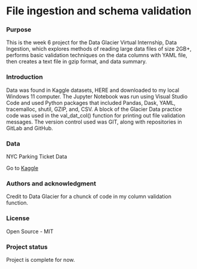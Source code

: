 
# File ingestion and schema validation

### Purpose

This is the week 6 project for the Data Glacier Virtual Internship, Data Ingestion, which explores methods of reading large data files of size 2GB+, performs basic validation techniques on the data columns with YAML file, then creates a text file in gzip format, and data summary. 

### Introduction

Data was found in Kaggle datasets, HERE and downloaded to my local Windows 11 computer. The Jupyter Notebook was run using Visual Studio Code and used Python packages that included Pandas, Dask, YAML, tracemalloc, shutil, GZIP, and, CSV. A block of the Glacier Data practice code was used in the val_dat_col() function for printing out file validation messages. The version control used was GIT, along with repositories in GitLab and GitHub. 

### Data

NYC Parking Ticket Data

Go to [Kaggle](https://www.kaggle.com/datasets/new-york-city/nyc-parking-tickets)


### Authors and acknowledgment
Credit to Data Glacier for a chunck of code in my column validation function.

### License
Open Source - MIT

### Project status
Project is complete for now.

